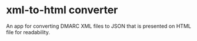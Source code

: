 # xml-to-html converter

An app for converting DMARC XML files to JSON that is presented on HTML file for readability.